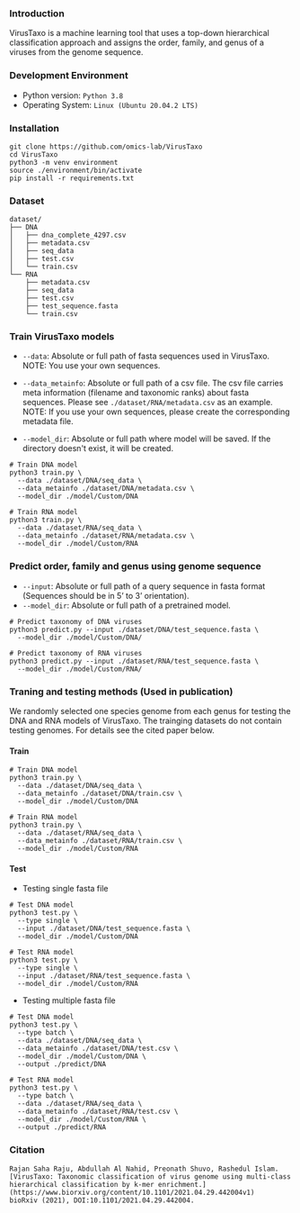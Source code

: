 ### Introduction

VirusTaxo is a machine learning tool that uses a top-down hierarchical classification approach and assigns the order, family, and genus of a viruses from the genome sequence. 

### Development Environment
- Python version: `Python 3.8`
- Operating System: `Linux (Ubuntu 20.04.2 LTS)`

### Installation

```
git clone https://github.com/omics-lab/VirusTaxo
cd VirusTaxo
python3 -m venv environment
source ./environment/bin/activate
pip install -r requirements.txt
```

### Dataset

```
dataset/
├── DNA
│   ├── dna_complete_4297.csv
│   ├── metadata.csv
│   ├── seq_data
│   ├── test.csv
│   └── train.csv
└── RNA
    ├── metadata.csv
    ├── seq_data
    ├── test.csv
    ├── test_sequence.fasta
    └── train.csv
```

### Train VirusTaxo models

- `--data`: Absolute or full path of fasta sequences used in VirusTaxo. NOTE: You use your own sequences.

- `--data_metainfo`: Absolute or full path of a csv file. The csv file carries meta information (filename and taxonomic ranks) about fasta sequences.
Please see `./dataset/RNA/metadata.csv` as an example. NOTE: If you use your own sequences, please create the corresponding metadata file.

- `--model_dir`: Absolute or full path where model will be saved. If the directory doesn't exist, it will be created. 

```
# Train DNA model
python3 train.py \
  --data ./dataset/DNA/seq_data \
  --data_metainfo ./dataset/DNA/metadata.csv \
  --model_dir ./model/Custom/DNA

# Train RNA model
python3 train.py \
  --data ./dataset/RNA/seq_data \
  --data_metainfo ./dataset/RNA/metadata.csv \
  --model_dir ./model/Custom/RNA

```

### Predict order, family and genus using genome sequence

- `--input`: Absolute or full path of a query sequence in fasta format (Sequences should be in 5’ to 3’ orientation).
- `--model_dir`: Absolute or full path of a pretrained model.

```
# Predict taxonomy of DNA viruses
python3 predict.py --input ./dataset/DNA/test_sequence.fasta \
  --model_dir ./model/Custom/DNA/

# Predict taxonomy of RNA viruses
python3 predict.py --input ./dataset/RNA/test_sequence.fasta \
  --model_dir ./model/Custom/RNA/
```

### Traning and testing methods (Used in publication) 

We randomly selected one species genome from each genus for testing the DNA and RNA models of VirusTaxo. The trainging datasets do not contain testing genomes. For details see the cited paper below. 

#### Train
```
# Train DNA model
python3 train.py \
  --data ./dataset/DNA/seq_data \
  --data_metainfo ./dataset/DNA/train.csv \
  --model_dir ./model/Custom/DNA

# Train RNA model
python3 train.py \
  --data ./dataset/RNA/seq_data \
  --data_metainfo ./dataset/RNA/train.csv \
  --model_dir ./model/Custom/RNA

```

#### Test

- Testing single fasta file

```
# Test DNA model
python3 test.py \
  --type single \
  --input ./dataset/DNA/test_sequence.fasta \
  --model_dir ./model/Custom/DNA

# Test RNA model
python3 test.py \
  --type single \
  --input ./dataset/RNA/test_sequence.fasta \
  --model_dir ./model/Custom/RNA

```

- Testing multiple fasta file

```
# Test DNA model
python3 test.py \
  --type batch \
  --data ./dataset/DNA/seq_data \
  --data_metainfo ./dataset/DNA/test.csv \
  --model_dir ./model/Custom/DNA \
  --output ./predict/DNA

# Test RNA model
python3 test.py \
  --type batch \
  --data ./dataset/RNA/seq_data \
  --data_metainfo ./dataset/RNA/test.csv \
  --model_dir ./model/Custom/RNA \
  --output ./predict/RNA

```

### Citation

```
Rajan Saha Raju, Abdullah Al Nahid, Preonath Shuvo, Rashedul Islam. 
[VirusTaxo: Taxonomic classification of virus genome using multi-class hierarchical classification by k-mer enrichment.](https://www.biorxiv.org/content/10.1101/2021.04.29.442004v1)
bioRxiv (2021), DOI:10.1101/2021.04.29.442004.
```

